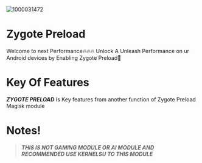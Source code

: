 ![1000031472](https://github.com/user-attachments/assets/ccbced2a-5cb4-4c39-aeac-aef192da9389)
# Zygote Preload

Welcome to next Performance🔥🔥🔥
Unlock A Unleash Performance on ur Android devices by Enabling Zygote Preload🥶
# Key Of Features
***ZYGOTE PRELOAD*** Is Key features from another function of Zygote Preload Magisk module
# Notes!
>***THIS IS NOT GAMING MODULE OR AI MODULE AND***
***RECOMMENDED USE KERNELSU TO THIS MODULE*** 



